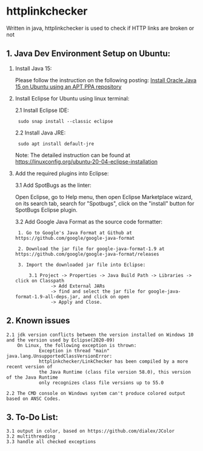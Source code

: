 # httplinkchecker
Written in java, httplinkchecker is used to check if HTTP links are broken or not

##  1. Java Dev Environment Setup on Ubuntu:
1. Install Java 15:

	Please follow the instruction on the following posting: [Install Oracle Java 15 on Ubuntu using an APT PPA repository](https://www.linuxuprising.com/2020/09/how-to-install-oracle-java-15-on-ubuntu.html)


2. Install Eclipse for Ubuntu using linux terminal:

	2.1 Install Eclipse IDE:
	
		sudo snap install --classic eclipse

		
	2.2 Install Java JRE:
	
		sudo apt install default-jre
		
	Note:
		The detailed instruction can be found at https://linuxconfig.org/ubuntu-20-04-eclipse-installation
		
3. Add the required plugins into Eclipse:

	3.1 Add SpotBugs as the linter:
	
	Open Eclipse, go to Help menu, 
		then open Eclipse Marketplace wizard, on its search tab, search for "Spotbugs", 
		click on the "install" button for SpotBugs Eclipse plugin.
	
	3.2 Add Google Java Format as the source code formatter:
	
		1. Go to Google's Java Format at Github at https://github.com/google/google-java-format
	
		2. Download the jar file for google-java-format-1.9 at https://github.com/google/google-java-format/releases
		
		3. Import the downloaded jar file into Eclipse:
		
			3.1 Project -> Properties -> Java Build Path -> Libraries -> click on Classpath 
				    -> Add External JARs 
				    -> find and select the jar file for google-java-format-1.9-all-deps.jar, and click on open 
				    -> Apply and Close.

##  2. Known issues
	2.1 jdk version conflicts between the version installed on Windows 10 and the version used by Eclipse(2020-09) 
		On Linux, the following exception is thrown:
				Exception in thread "main" java.lang.UnsupportedClassVersionError: 
				httplinkchecker/LinkChecker has been compiled by a more recent version of
				the Java Runtime (class file version 58.0), this version of the Java Runtime 
				only recognizes class file versions up to 55.0
				
	2.2 The CMD console on Windows system can't produce colored output based on ANSC Codes.
	
##  3. To-Do List:
	3.1 output in color, based on https://github.com/dialex/JColor
	3.2 multithreading
	3.3 handle all checked exceptions
